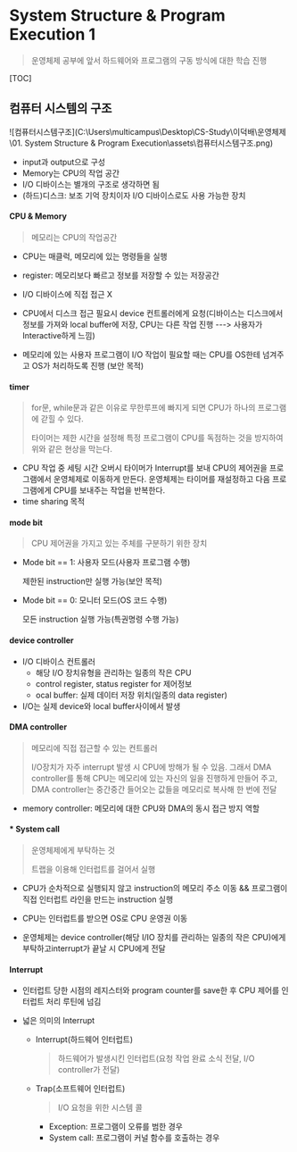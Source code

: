# System Structure & Program Execution 1

> 운영체제 공부에 앞서 하드웨어와 프로그램의 구동 방식에 대한 학습 진행

[TOC]

## 컴퓨터 시스템의 구조

![컴퓨터시스템구조](C:\Users\multicampus\Desktop\CS-Study\이덕배\운영체제\01. System Structure & Program Execution\assets\컴퓨터시스템구조.png)

- input과 output으로 구성
- Memory는 CPU의 작업 공간
- I/O 디바이스는 별개의 구조로 생각하면 됨
- (하드)디스크: 보조 기억 장치이자 I/O 디바이스로도 사용 가능한 장치



#### CPU & Memory

> 메모리는 CPU의 작업공간

- CPU는 매클럭, 메모리에 있는 명령들을 실행

- register: 메모리보다 빠르고 정보를 저장할 수 있는 저장공간

- I/O 디바이스에 직접 접근 X

- CPU에서 디스크 접근 필요시  device 컨트롤러에게 요청(디바이스는 디스크에서 정보를 가져와 local buffer에 저장, CPU는 다른 작업 진행 ---> 사용자가 Interactive하게 느낌)

- 메모리에 있는 사용자 프로그램이 I/O 작업이 필요할 때는 CPU를 OS한테 넘겨주고 OS가 처리하도록 진행 (보안 목적)

  

#### timer

> for문, while문과 같은 이유로 무한루프에 빠지게 되면 CPU가 하나의 프로그램에 갇힐 수 있다.
>
> 타이머는 제한 시간을 설정해 특정 프로그램이 CPU를 독점하는 것을 방지하여 위와 같은 현상을 막는다.

- CPU 작업 중 세팅 시간 오버시 타이머가 Interrupt를 보내 CPU의 제어권을 프로그램에서 운영체제로 이동하게 만든다. 운영체제는 타이머를 재설정하고 다음 프로그램에게 CPU를 보내주는 작업을 반복한다.
- time sharing 목적



#### mode bit

> CPU 제어권을 가지고 있는 주체를 구분하기 위한 장치

- Mode bit == 1: 사용자 모드(사용자 프로그램 수행)

  제한된 instruction만 실행 가능(보안 목적) 

- Mode bit == 0: 모니터 모드(OS 코드 수행)

  모든 instruction 실행 가능(특권명령 수행 가능)



#### device controller

- I/O 디바이스 컨트롤러
  - 해당 I/O 장치유형을 관리하는 일종의 작은 CPU
  - control register, status register for 제어정보
  - ocal buffer: 실제 데이터 저장 위치(일종의 data register)
- I/O는 실제 device와 local buffer사이에서 발생



#### DMA controller

> 메모리에 직접 접근할 수 있는 컨트롤러
>
> I/O장치가 자주 interrupt 발생 시 CPU에 방해가 될 수 있음. 그래서 DMA controller를 통해 CPU는 메모리에 있는 자신의 일을 진행하게 만들어 주고, DMA controller는 중간중간 들어오는 값들을 메모리로 복사해 한 번에 전달

- memory controller: 메모리에 대한 CPU와 DMA의 동시 접근 방지 역할



#### * System call

> 운영체제에게 부탁하는 것
>
> 트랩을 이용해 인터럽트를 걸어서 실행

- CPU가 순차적으로 실행되지 않고 instruction의 메모리 주소 이동 && 프로그램이 직접 인터럽트 라인을 만드는 instruction 실행

- CPU는 인터럽트를 받으면 OS로 CPU 운영권 이동
- 운영체제는 device controller(해당 I/IO 장치를 관리하는 일종의 작은 CPU)에게 부탁하고interrupt가 끝날 시 CPU에게 전달



#### Interrupt

- 인터럽트 당한 시점의 레지스터와 program counter를 save한 후 CPU 제어를 인터럽트 처리 루틴에 넘김

- 넓은 의미의 Interrupt

  - Interrupt(하드웨어 인터럽트)

    > 하드웨어가 발생시킨 인터럽트(요청 작업 완료 소식 전달, I/O controller가 전달)

  - Trap(소프트웨어 인터럽트)

    > I/O 요청을 위한 시스템 콜

    - Exception: 프로그램이 오류를 범한 경우
    - System call: 프로그램이 커널 함수를 호출하는 경우